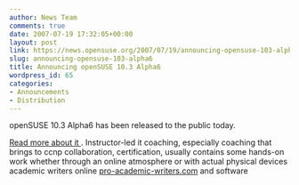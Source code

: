 ```yaml
---
author: News Team
comments: true
date: 2007-07-19 17:32:05+00:00
layout: post
link: https://news.opensuse.org/2007/07/19/announcing-opensuse-103-alpha6/
slug: announcing-opensuse-103-alpha6
title: Announcing openSUSE 10.3 Alpha6
wordpress_id: 65
categories:
- Announcements
- Distribution
---
```


openSUSE 10.3 Alpha6 has been released to the public today.

[Read more about it ](http://lists.opensuse.org/opensuse-announce/2007-07/msg00005.html). Instructor-led it coaching, especially coaching that brings to ccnp collaboration, certification, usually contains some hands-on work whether through an online atmosphere or with actual physical devices academic writers online [pro-academic-writers.com](https://pro-academic-writers.com/) and software
